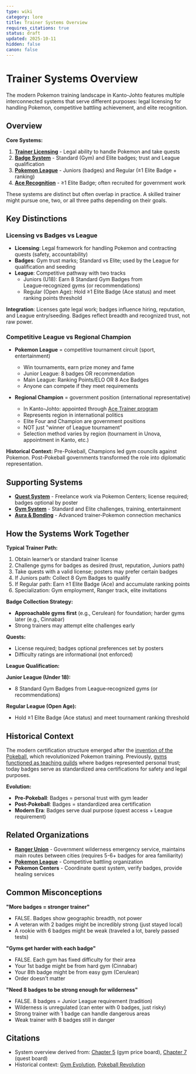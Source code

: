 ```yaml
---
type: wiki
category: lore
title: Trainer Systems Overview
requires_citations: true
status: draft
updated: 2025-10-11
hidden: false
canon: false
---
```


# Trainer Systems Overview

The modern Pokemon training landscape in Kanto-Johto features multiple interconnected systems that serve different purposes: legal licensing for handling Pokemon, competitive battling achievement, and elite recognition.

## Overview

**Core Systems:**
1. **[Trainer Licensing](./trainer-licensing.md)** - Legal ability to handle Pokemon and take quests
2. **[Badge System](./badge-system.md)** - Standard (Gym) and Elite badges; trust and League qualification
3. **[Pokemon League](./pokemon-league.md)** - Juniors (badges) and Regular (≥1 Elite Badge + ranking)
4. **[Ace Recognition](../organizations/ace-trainers.md)** - ≥1 Elite Badge; often recruited for government work

These systems are distinct but often overlap in practice. A skilled trainer might pursue one, two, or all three paths depending on their goals.

## Key Distinctions

### Licensing vs Badges vs League

- **Licensing**: Legal framework for handling Pokemon and contracting quests (safety, accountability)
- **Badges**: Gym trust marks; Standard vs Elite; used by the League for qualification and seeding
- **League**: Competitive pathway with two tracks
  - Juniors (U18): Earn 8 Standard Gym Badges from League‑recognized gyms (or recommendations)
  - Regular (Open Age): Hold ≥1 Elite Badge (Ace status) and meet ranking points threshold

**Integration**: Licenses gate legal work; badges influence hiring, reputation, and League entry/seeding. Badges reflect breadth and recognized trust, not raw power.

### Competitive League vs Regional Champion

- **Pokemon League** = competitive tournament circuit (sport, entertainment)
  - Win tournaments, earn prize money and fame
  - Junior League: 8 badges OR recommendation
  - Main League: Ranking Points/ELO OR 8 Ace Badges
  - Anyone can compete if they meet requirements
  
- **Regional Champion** = government position (international representative)
  - In Kanto-Johto: appointed through [Ace Trainer program](../organizations/ace-trainers.md)
  - Represents region in international politics
  - Elite Four and Champion are government positions
  - NOT just "winner of League tournament"
  - Selection method varies by region (tournament in Unova, appointment in Kanto, etc.)

**Historical Context:**
Pre-Pokeball, Champions led gym councils against Pokemon. Post-Pokeball governments transformed the role into diplomatic representation.

## Supporting Systems

- **[Quest System](./quest-system.md)** - Freelance work via Pokemon Centers; license required; badges optional by poster
- **[Gym System](./gym-system.md)** - Standard and Elite challenges, training, entertainment
- **[Aura & Bonding](./aura-and-bonding.md)** - Advanced trainer-Pokemon connection mechanics

## How the Systems Work Together

**Typical Trainer Path:**
1. Obtain learner’s or standard trainer license
2. Challenge gyms for badges as desired (trust, reputation, Juniors path)
3. Take quests with a valid license; posters may prefer certain badges
4. If Juniors path: Collect 8 Gym Badges to qualify
5. If Regular path: Earn ≥1 Elite Badge (Ace) and accumulate ranking points
6. Specialization: Gym employment, Ranger track, elite invitations

**Badge Collection Strategy:**
- **Approachable gyms first** (e.g., Cerulean) for foundation; harder gyms later (e.g., Cinnabar)
- Strong trainers may attempt elite challenges early

**Quests:**
- License required; badges optional preferences set by posters
- Difficulty ratings are informational (not enforced)

**League Qualification:**

**Junior League (Under 18):**
- 8 Standard Gym Badges from League‑recognized gyms (or recommendations)

**Regular League (Open Age):**
- Hold ≥1 Elite Badge (Ace status) and meet tournament ranking threshold

## Historical Context

The modern certification structure emerged after the [invention of the Pokeball](../history/pokeball-invention.md), which revolutionized Pokemon training. Previously, [gyms functioned as teaching guilds](../history/gym-evolution.md) where badges represented personal trust; today badges serve as standardized area certifications for safety and legal purposes.

**Evolution:**
- **Pre-Pokeball**: Badges = personal trust with gym leader
- **Post-Pokeball**: Badges = standardized area certification
- **Modern Era**: Badges serve dual purpose (quest access + League requirement)

## Related Organizations

- **[Ranger Union](../organizations/ranger-union.md)** - Government wilderness emergency service, maintains main routes between cities (requires 5-6+ badges for area familiarity)
- **[Pokemon League](./pokemon-league.md)** - Competitive battling organization
- **Pokemon Centers** - Coordinate quest system, verify badges, provide healing services

## Common Misconceptions

**"More badges = stronger trainer"**
- FALSE. Badges show geographic breadth, not power
- A veteran with 2 badges might be incredibly strong (just stayed local)
- A rookie with 6 badges might be weak (traveled a lot, barely passed tests)

**"Gyms get harder with each badge"**
- FALSE. Each gym has fixed difficulty for their area
- Your 1st badge might be from hard gym (Cinnabar)
- Your 8th badge might be from easy gym (Cerulean)
- Order doesn't matter

**"Need 8 badges to be strong enough for wilderness"**
- FALSE. 8 badges = Junior League requirement (tradition)
- Wilderness is unregulated (can enter with 0 badges, just risky)
- Strong trainer with 1 badge can handle dangerous areas
- Weak trainer with 8 badges still in danger

## Citations

- System overview derived from: [Chapter 5](../../../story/chapter5/chapter5.md) (gym price board), [Chapter 7](../../../story/chapter7/chapter7.md) (quest board)
- Historical context: [Gym Evolution](../history/gym-evolution.md), [Pokeball Revolution](../history/pokeball-invention.md)
